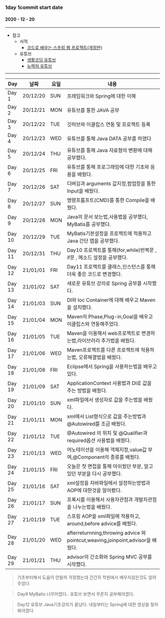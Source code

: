 ### 1day 1commit start date 
#### 2020 - 12 - 20

------------------------

* 참고
  * 서적
    * [코드로 배우는 스프링 웹 프로젝트(개정판)](https://book.naver.com/bookdb/book_detail.nhn?bid=13993776)
  * 유튜브
    * [생활코딩 유튜브](https://www.youtube.com/user/egoing2)
    * [뉴렉처 유튜브](https://www.youtube.com/user/newlec1)
------------------------

Day | 날짜 | 요일 | 내용 |
---|---|---| --- | 
Day 1 | 20/12/20 | SUN | 프레임워크와 Spring에 대한 이해 |
Day 2 | 20/12/21 | MON | 유튜브를 통한 JAVA 공부 |
Day 3 | 20/12/22 | TUE | 깃허브와 이클립스 연동 및 프로젝트 등록 |
Day 4 | 20/12/23 | WED | 유튜브를 통해 Java DATA 공부를 하였다 |
Day 5 | 20/12/24 | THU | 유튜브를 통해 Java 자료형의 변환에 대해 공부했다.|
Day 6 | 20/12/25 | FRI | 유튜브를 통해 프로그래밍에 대한 기초와 응용을 배웠다.|
Day 7 | 20/12/26 | SAT | 디버깅과 arguments 값지정,팝업창을 통한 Input을 배웠다.|
Day 8 | 20/12/27 | SUN | 명령프롬프트(CMD)를 통한 Compile을 배웠다. |
Day 9 | 20/12/28 | MON | Java의 문서 보는법,사용법을 공부했다, MyBatis를 공부했다. |
Day 10 | 20/12/29 | TUE | MyBatis기본설정을 프로젝트에 적용하고 Java 간단 앱을 공부했다. |
Day 11 | 20/12/31 | THU | Day10 프로젝트를 통해(for,while)반복문 , if문 , 메소드 설정을 공부했다. |
Day 12 | 21/01/01 | FRI | Day11 프로젝트를 클래스,인스턴스를 통해 더욱 좋은 코드로 변경했다. |
Day 13 | 21/01/02 | SAT | 새로운 유튜브 강의로 Spring 공부를 시작했다. |
Day 14 | 21/01/03 | SUN | DI와 Ioc Container에 대해 배우고 Maven을 설치했다.|
Day 15 | 21/01/04 | MON | Maven의 Phase,Plug-in,Goal을 배우고 이클립스와 연동해주었다.|
Day 16 | 21/01/05 | TUE | Maven을 이용해서 web프로젝트로 변경하는법,라이브러리 추가법을 배웠다.|
Day 17 | 21/01/06 | WED | Maven프로젝트를 다른 프로젝트에 적용하는법, 오류해결법을 배웠다.|
Day 18 | 21/01/08 | FRI | Eclipse에서 Spring을 사용하는법을 배우고있다. |
Day 19 | 21/01/09 | SAT | ApplicationContext 사용법과 DI로 값을 주는 방법을 배웠다. |
Day 20 | 21/01/10 | SUN | xml파일에서 생성자로 값을 주는법을 배웠다. |
Day 21 | 21/01/11 | MON | xml에서 List형식으로 값을 주는방법과 @Autowired를 조금 배웠다. |
Day 22 | 21/01/12 | TUE | @Autowired 의 위치 및 @Qualifier과 required옵션 사용법을 배웠다. |
Day 23 | 21/01/13 | WED | 어노테이션을 이용해 객체지정,value값 부여,@Component의 종류를 배웠다. |
Day 24 | 21/01/15 | FRI | 오늘은 첫 면접을 통해 아쉬웠던 부분, 알고있던 부분을 다시 공부했다. |
Day 25 | 21/01/16 | SAT | xml설정을 자바파일에서 설정하는방법과 AOP에 대한것을 알아봤다. |
Day 26 | 21/01/17 | SUN | 프록시를 이용해서 사용자관점과 개발자관점을 나누는법을 배웠다. |
Day 27 | 21/01/19 | TUE | 스프링 AOP을 xml파일에 적용하고, around,before advice를 배웠다. |
Day 28 | 21/01/20 | WED | afterreturnning,throwing advice 와 pointcut,weaving,joinpoint,advisor을 배웠다. |
Day 29 | 21/01/21 | THU | advisor의 간소화와 Spring MVC 공부를 시작했다. |

> 기초부터해서 도움이 안될까 걱정했는데 간간히 학원에서 배우지않은것도 알려주었다.

> Day9 MyBatis 너무어렵다.. 유튜브 보면서 꾸준히 공부해야겠다.

> Day12 유튜브 Java기초강의가 끝났다. 내일부터는 Spring에 대한 영상을 찾아봐야겠다.
